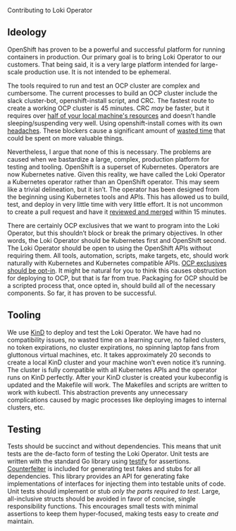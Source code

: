 Contributing to Loki Operator

## Ideology

OpenShift has proven to be a powerful and successful platform for running containers in production. Our primary goal is to bring Loki Operator to our customers. That being said, it is a very large platform intended for large-scale production use. It is not intended to be ephemeral.  

The tools required to run and test an OCP cluster are complex and cumbersome. The current processes to build an OCP cluster include the slack cluster-bot, openshift-install script, and CRC. The fastest route to create a working OCP cluster is 45 minutes. CRC *may* be faster, but it requires over [half of your local machine's resources](https://coreos.slack.com/archives/GGUR75P60/p1591803889037800) and doesn’t handle sleeping/suspending very well. Using openshift-install comes with its own [headaches](https://coreos.slack.com/archives/GGUR75P60/p1615458361119300). These blockers cause a significant amount of [wasted time](https://coreos.slack.com/archives/GGUR75P60/p1599242159479000?thread_ts=1599241354.478700&cid=GGUR75P60) that could be spent on more valuable things. 

Nevertheless, I argue that none of this is necessary. The problems are caused when we bastardize a large, complex, production platform for testing and tooling. OpenShift is a superset of Kubernetes. Operators are now Kubernetes native. Given this reality, we have called the Loki Operator a Kubernetes operator rather than an OpenShift operator. This may seem like a trivial delineation, but it isn’t. The operator has been designed from the beginning using Kubernetes tools and APIs. This has allowed us to build, test, and deploy in very little time with very little effort. It is not uncommon to create a pull request and have it [reviewed and merged](https://github.com/ViaQ/loki-operator/pulls?q=is%3Apr+is%3Aclosed) within 15 minutes. 

There are certainly OCP exclusives that we want to program into the Loki Operator, but this shouldn’t block or break the primary objectives. In other words, the Loki Operator should be Kubernetes first and OpenShift second. The Loki Operator should be open to using the OpenShift APIs without requiring them. All tools, automation, scripts, make targets, etc, should work naturally with Kubernetes and Kubernetes compatible APIs. <u>OCP exclusives should be opt-in</u>. It might be natural for you to think this causes obstruction for deploying to OCP, but that is far from true. Packaging for OCP should be a scripted process that, once opted in, should build all of the necessary components. So far, it has proven to be successful. 

## Tooling

We use [KinD](https://github.com/kubernetes-sigs/kind) to deploy and test the Loki Operator. We have had no compatibility issues, no wasted time on a learning curve, no failed clusters, no token expirations, no cluster expirations, no spinning laptop fans from gluttonous virtual machines, etc. It takes approximately 20 seconds to create a local KinD cluster and your machine won’t even notice it’s running. The cluster is fully compatible with all Kubernetes APIs and the operator runs on KinD perfectly. After your KinD cluster is created your kubeconfig is updated and the Makefile will work. The Makefiles and scripts are written to work with kubectl. This abstraction prevents any unnecessary complications caused by magic processes like deploying images to internal clusters, etc. 


## Testing

Tests should be succinct and without dependencies. This means that unit tests are the de-facto form of testing the Loki Operator. Unit tests are written with the standard Go library using [testify](https://github.com/stretchr/testify) for assertions. [Counterfeiter](https://github.com/maxbrunsfeld/counterfeiter) is included for generating test fakes and stubs for all dependencies. This library provides an API for generating fake implementations of interfaces for injecting them into testable units of code. Unit tests should implement or stub *only the parts required to test*. Large, all-inclusive structs should be avoided in favor of concise, single responsibility functions. This encourages small tests with minimal assertions to keep them hyper-focused, making tests easy to create *and* maintain. 
